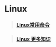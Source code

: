# Linux

>### [Linux常用命令](linux_learn.md)

>### [Linux 更多知识](/python_knowlege/Python-100-Days-master/Day31-35/31-35.玩转Linux操作系统.md)

